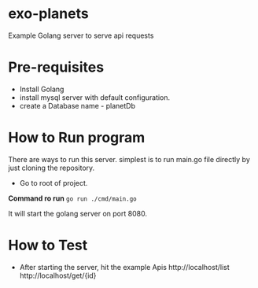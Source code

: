 # exo-planets
Example Golang server to serve api requests

# Pre-requisites
* Install Golang
* install mysql server with default configuration.
* create a Database name - planetDb

# How to Run program 
There are ways to run this server.
simplest is to run main.go file directly by just cloning the repository.

* Go to root of project.

**Command ro run**
`go run ./cmd/main.go`

It will start the golang server on port 8080.

# How to Test
* After starting the server, hit the example Apis
  http://localhost/list
  http://localhost/get/{id}
